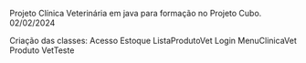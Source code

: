 Projeto Clínica Veterinária em java para formação no Projeto Cubo. 
02/02/2024

Criação das classes:
  Acesso
  Estoque
  ListaProdutoVet
  Login
  MenuClinicaVet
  Produto
  VetTeste
  
  
  
